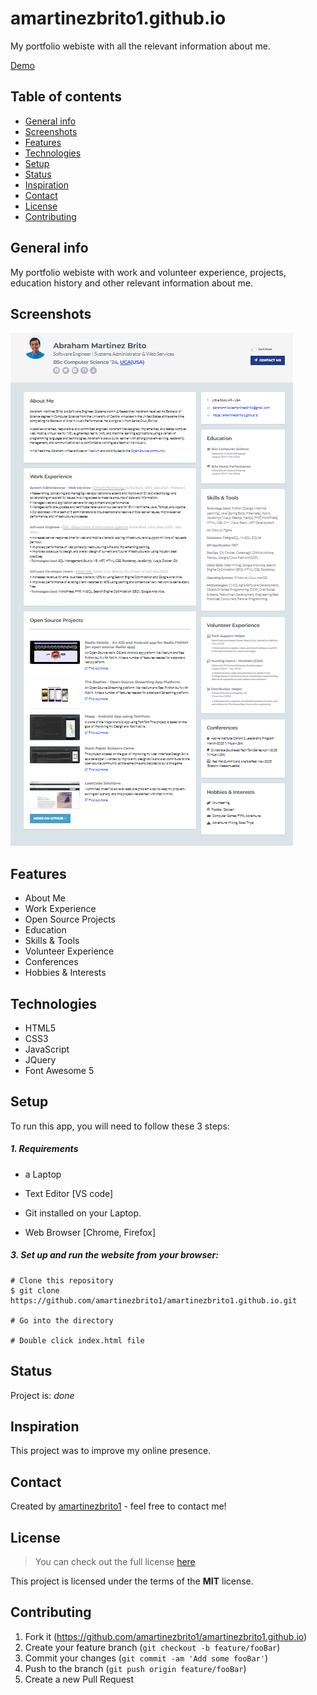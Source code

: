 # amartinezbrito1.github.io
My portfolio webiste with all the relevant information about me.


[Demo](https://amartinezbrito1.github.io/)


## Table of contents

* [General info](#general-info)
* [Screenshots](#screenshots)
* [Features](#features)
* [Technologies](#technologies)
* [Setup](#setup)
* [Status](#status)
* [Inspiration](#inspiration)
* [Contact](#contact)
* [License](#license)
* [Contributing](#contributing)

## General info
My portfolio webiste with work and volunteer experience, projects, education history and other relevant information about me. 

## Screenshots

![Abraham Martinez - Software Engineer.png](https://github.com/amartinezbrito1/amartinezbrito1.github.io/blob/main/assets/images/Abraham%20Martinez%20-%20Software%20Engineer.png)

## Features

* About Me
* Work Experience
* Open Source Projects
* Education
* Skills & Tools
* Volunteer Experience
* Conferences
* Hobbies & Interests

## Technologies
* HTML5
* CSS3
* JavaScript
* JQuery 
* Font Awesome 5


## Setup
To run this app, you will need to follow these 3 steps:

##### 1. Requirements 
  - a Laptop

  - Text Editor [VS code]

  - Git installed on your Laptop. 
  
  - Web Browser [Chrome, Firefox]


##### 3. Set up and run the website from your browser:
  ```
  # Clone this repository
  $ git clone https://github.com/amartinezbrito1/amartinezbrito1.github.io.git

  # Go into the directory 

  # Double click index.html file
 
  ```

## Status
Project is: _done_

## Inspiration
This project was to improve my online presence.


## Contact
Created by [amartinezbrito1](https://amartinezbrito1.github.io/) - feel free to contact me!

## License
>You can check out the full license [here](https://github.com/amartinezbrito1/amartinezbrito1.github.io/blob/master/LICENSE)

This project is licensed under the terms of the **MIT** license.

## Contributing

1. Fork it (<https://github.com/amartinezbrito1/amartinezbrito1.github.io>)
2. Create your feature branch (`git checkout -b feature/fooBar`)
3. Commit your changes (`git commit -am 'Add some fooBar'`)
4. Push to the branch (`git push origin feature/fooBar`)
5. Create a new Pull Request


